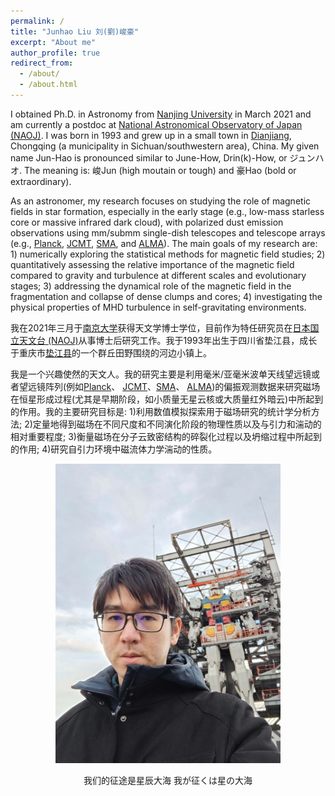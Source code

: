 ```yaml
---
permalink: /
title: "Junhao Liu 刘(劉)峻豪"
excerpt: "About me"
author_profile: true
redirect_from: 
  - /about/
  - /about.html
---
```


I obtained Ph.D. in Astronomy from [Nanjing University](https://astronomy.nju.edu.cn/EN/index.html) in March 2021 and am currently a postdoc at [National Astronomical Observatory of Japan (NAOJ)](https://www.nao.ac.jp/en/). I was born in 1993 and grew up in a small town in [Dianjiang](https://www.google.com/maps/place/%E4%B8%AD%E5%9B%BD%E9%87%8D%E5%BA%86%E5%B8%82%E5%9E%AB%E6%B1%9F%E5%8E%BF/@30.2443606,107.1268926,10z/data=!3m1!4b1!4m6!3m5!1s0x3692653ae68638ed:0x2f09342c521e86be!8m2!3d30.3267999!4d107.33515!16s%2Fm%2F02qvdkr?authuser=0&entry=ttu), Chongqing (a municipality in Sichuan/southwestern area), China. My given name Jun-Hao is pronounced similar to June-How, Drin(k)-How, or ジュンハオ. The meaning is: 峻Jun (high moutain or tough) and 豪Hao (bold or extraordinary). 

As an astronomer, my research focuses on studying the role of magnetic fields in star formation, especially in the early stage (e.g., low-mass starless core or massive infrared dark cloud), with polarized dust emission observations using mm/submm single-dish telescopes and telescope arrays (e.g., [Planck](https://sci.esa.int/web/planck), [JCMT](http://www.eaobservatory.org/jcmt/), [SMA](http://sma1.sma.hawaii.edu/), and [ALMA](https://almascience.nrao.edu/)). The main goals of my research are: 1) numerically exploring the statistical methods for magnetic field studies; 2) quantitatively assessing the relative importance of the magnetic field compared to gravity and turbulence at different scales and evolutionary stages; 3) addressing the dynamical role of the magnetic field in the fragmentation and collapse of dense clumps and cores; 4) investigating the physical properties of MHD turbulence in self-gravitating environments.

我在2021年三月于[南京大学](https://astronomy.nju.edu.cn)获得天文学博士学位，目前作为特任研究员在[日本国立天文台 (NAOJ)](https://www.nao.ac.jp/en/)从事博士后研究工作。我于1993年出生于四川省垫江县，成长于重庆市[垫江县](https://map.baidu.com/search/%E5%9E%AB%E6%B1%9F%E5%8E%BF/@11938320.235205479,3513976.76,11.1z?querytype=s&da_src=shareurl&wd=%E5%9E%AB%E6%B1%9F&c=54622&src=0&pn=0&sug=0&l=15&b=\(-8576874.05781665,4675164.269083421;-8566514.05781665,4680636.269083421\)&from=webmap&biz_forward=%7B%22scaler%22:2,%22styles%22:%22pl%22%7D&device_ratio=2)的一个群丘田野围绕的河边小镇上。

我是一个兴趣使然的天文人。我的研究主要是利用毫米/亚毫米波单天线望远镜或者望远镜阵列(例如[Planck](https://sci.esa.int/web/planck)、 [JCMT](http://www.eaobservatory.org/jcmt/)、[SMA](http://sma1.sma.hawaii.edu/)、 [ALMA](https://almascience.nrao.edu/))的偏振观测数据来研究磁场在恒星形成过程(尤其是早期阶段，如小质量无星云核或大质量红外暗云)中所起到的作用。我的主要研究目标是: 1)利用数值模拟探索用于磁场研究的统计学分析方法; 2)定量地得到磁场在不同尺度和不同演化阶段的物理性质以及与引力和湍动的相对重要程度; 3)衡量磁场在分子云致密结构的碎裂化过程以及坍缩过程中所起到的作用; 4)研究自引力环境中磁流体力学湍动的性质。

<p align="center">
  <img src="/images/junhao_gundam.jpg?raw=true" alt="Photo" style="width: 360px;"/> 
</p>
<p style="text-align: center;">
我们的征途是星辰大海 我が征くは星の大海
</p>
